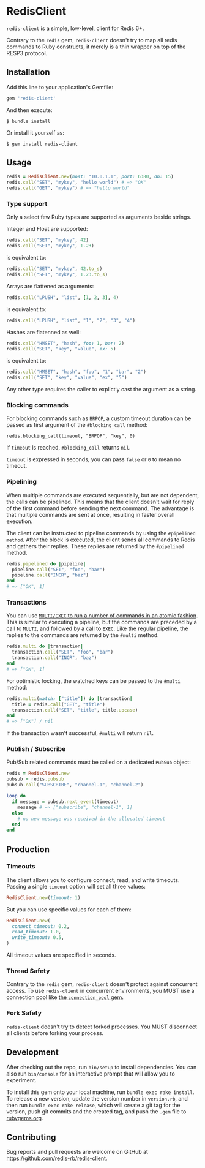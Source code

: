 # RedisClient

`redis-client` is a simple, low-level, client for Redis 6+.

Contrary to the `redis` gem, `redis-client` doesn't try to map all redis commands to Ruby constructs,
it merely is a thin wrapper on top of the RESP3 protocol.

## Installation

Add this line to your application's Gemfile:

```ruby
gem 'redis-client'
```

And then execute:

    $ bundle install

Or install it yourself as:

    $ gem install redis-client

## Usage

```ruby
redis = RedisClient.new(host: "10.0.1.1", port: 6380, db: 15)
redis.call("SET", "mykey", "hello world") # => "OK"
redis.call("GET", "mykey") # => "hello world"
```

### Type support

Only a select few Ruby types are supported as arguments beside strings.

Integer and Float are supported:

```ruby
redis.call("SET", "mykey", 42)
redis.call("SET", "mykey", 1.23)
```

is equivalent to:

```ruby
redis.call("SET", "mykey", 42.to_s)
redis.call("SET", "mykey", 1.23.to_s)
```

Arrays are flattened as arguments:

```ruby
redis.call("LPUSH", "list", [1, 2, 3], 4)
```

is equivalent to:

```ruby
redis.call("LPUSH", "list", "1", "2", "3", "4")
```

Hashes are flatenned as well:

```ruby
redis.call("HMSET", "hash", foo: 1, bar: 2)
redis.call("SET", "key", "value", ex: 5)
```

is equivalent to:

```ruby
redis.call("HMSET", "hash", "foo", "1", "bar", "2")
redis.call("SET", "key", "value", "ex", "5")
```

Any other type requires the caller to explictly cast the argument as a string.

### Blocking commands

For blocking commands such as `BRPOP`, a custom timeout duration can be passed as first argument of the `#blocking_call` method:

```
redis.blocking_call(timeout, "BRPOP", "key", 0)
```

If `timeout` is reached, `#blocking_call` returns `nil`.

`timeout` is expressed in seconds, you can pass `false` or `0` to mean no timeout.

### Pipelining

When multiple commands are executed sequentially, but are not dependent, the calls can be pipelined.
This means that the client doesn't wait for reply of the first command before sending the next command.
The advantage is that multiple commands are sent at once, resulting in faster overall execution.

The client can be instructed to pipeline commands by using the `#pipelined method`.
After the block is executed, the client sends all commands to Redis and gathers their replies.
These replies are returned by the `#pipelined` method.

```ruby
redis.pipelined do |pipeline|
  pipeline.call("SET", "foo", "bar")
  pipeline.call("INCR", "baz")
end
# => ["OK", 1]
```

### Transactions

You can use [`MULTI/EXEC` to run a number of commands in an atomic fashion](https://redis.io/topics/transactions).
This is similar to executing a pipeline, but the commands are
preceded by a call to `MULTI`, and followed by a call to `EXEC`. Like
the regular pipeline, the replies to the commands are returned by the
`#multi` method.

```ruby
redis.multi do |transaction|
  transaction.call("SET", "foo", "bar")
  transaction.call("INCR", "baz")
end
# => ["OK", 1]
```

For optimistic locking, the watched keys can be passed to the `#multi` method:

```ruby
redis.multi(watch: ["title"]) do |transaction|
  title = redis.call("GET", "title")
  transaction.call("SET", "title", title.upcase)
end
# => ["OK"] / nil
```

If the transaction wasn't successful, `#multi` will return `nil`.

### Publish / Subscribe

Pub/Sub related commands must be called on a dedicated `PubSub` object:

```ruby
redis = RedisClient.new
pubsub = redis.pubsub
pubsub.call("SUBSCRIBE", "channel-1", "channel-2")

loop do
  if message = pubsub.next_event(timeout)
    message # => ["subscribe", "channel-1", 1]
  else
    # no new message was received in the allocated timeout
  end
end
```

## Production

### Timeouts

The client allows you to configure connect, read, and write timeouts.
Passing a single `timeout` option will set all three values:

```ruby
RedisClient.new(timeout: 1)
```

But you can use specific values for each of them:

```ruby
RedisClient.new(
  connect_timeout: 0.2,
  read_timeout: 1.0,
  write_timeout: 0.5,
)
```

All timeout values are specified in seconds.

### Thread Safety

Contrary to the `redis` gem, `redis-client` doesn't protect against concurrent access.
To use `redis-client` in concurrent environments, you MUST use a connection pool like [the `connection_pool` gem](https://rubygems.org/gems/connection_pool).

### Fork Safety

`redis-client` doesn't try to detect forked processes. You MUST disconnect all clients before forking your process.

## Development

After checking out the repo, run `bin/setup` to install dependencies. You can also run `bin/console` for an interactive prompt that will allow you to experiment.

To install this gem onto your local machine, run `bundle exec rake install`. To release a new version, update the version number in `version.rb`, and then run `bundle exec rake release`, which will create a git tag for the version, push git commits and the created tag, and push the `.gem` file to [rubygems.org](https://rubygems.org).

## Contributing

Bug reports and pull requests are welcome on GitHub at https://github.com/redis-rb/redis-client.
